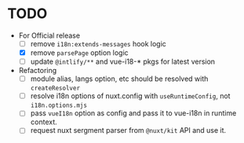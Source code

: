 # TODO

- For Official release
  - [ ] remove `i18n:extends-messages` hook logic
  - [x] remove `parsePage` option logic
  - [ ] update `@intlify/**` and vue-i18-\* pkgs for latest version
- Refactoring
  - [ ] module alias, langs option, etc should be resolved with `createResolver`
  - [ ] resolve i18n options of nuxt.config with `useRuntimeConfig`, not `i18n.options.mjs`
  - [ ] pass `vueI18n` option as config and pass it to vue-i18n in runtime context.
  - [ ] request nuxt sergment parser from `@nuxt/kit` API and use it.
